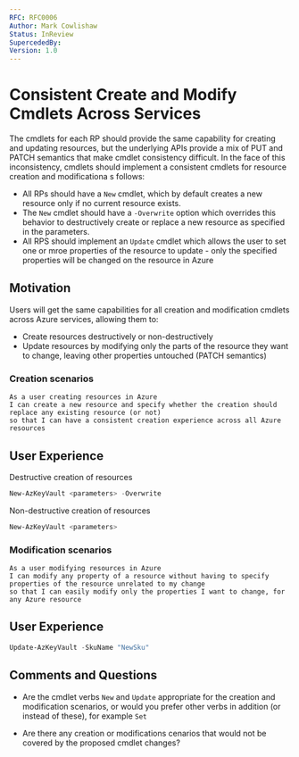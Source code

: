 ```yaml
---
RFC: RFC0006
Author: Mark Cowlishaw
Status: InReview
SupercededBy:
Version: 1.0
---
```


# Consistent Create and Modify Cmdlets Across Services

The cmdlets for each RP should provide the same capability for creating and updating resources, but the underlying APIs provide a mix of PUT and PATCH semantics that make cmdlet consistency difficult.  In the face of this inconsistency, cmdlets should implement a consistent cmdlets for resource creation and modificationa s follows:

- All RPs should have a `New` cmdlet, which by default creates a new resource only if no current resource exists.
- The `New` cmdlet should have a `-Overwrite` option which overrides this behavior to destructively create or replace a new resource as specified in the parameters.
- All RPS should implement an `Update` cmdlet which allows the user to set one or mroe properties of the resource to update - only the specified properties will be changed on the resource in Azure

## Motivation

Users will get the same capabilities for all creation and modification cmdlets across Azure services, allowing them to:

- Create resources destructively or non-destructively
- Update resources by modifying only the parts of the resource they want to change, leaving other properties untouched (PATCH semantics)

### Creation scenarios
```code
As a user creating resources in Azure
I can create a new resource and specify whether the creation should replace any existing resource (or not)
so that I can have a consistent creation experience across all Azure resources
```

## User Experience

Destructive creation of resources

```PowerShell
New-AzKeyVault <parameters> -Overwrite
```

Non-destructive creation of resources

```PowerShell
New-AzKeyVault <parameters> 
```

### Modification scenarios
```code
As a user modifying resources in Azure
I can modify any property of a resource without having to specify properties of the resource unrelated to my change
so that I can easily modify only the properties I want to change, for any Azure resource
```

## User Experience


```PowerShell
Update-AzKeyVault -SkuName "NewSku"
```


## Comments and Questions

- Are the cmdlet verbs `New` and `Update` appropriate for the creation and modification scenarios, or would you prefer other verbs in addition (or instead of these), for example `Set`

- Are there any creation or modifications cenarios that would not be covered by the proposed cmdlet changes?
